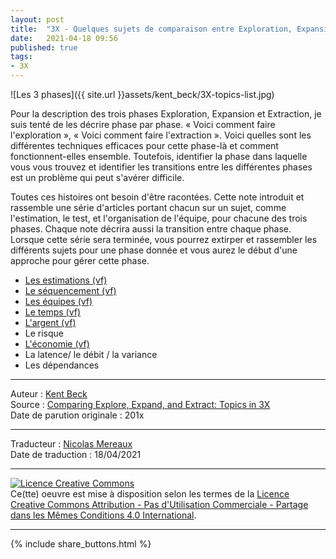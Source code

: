 ```yaml
---
layout: post
title:  "3X - Quelques sujets de comparaison entre Exploration, Expansion et Extraction"
date:   2021-04-18 09:56
published: true
tags:
- 3X
---
```


![Les 3 phases]({{ site.url }}assets/kent_beck/3X-topics-list.jpg)

Pour la description des trois phases Exploration, Expansion et Extraction, je suis tenté de les décrire phase par phase. « Voici comment faire l'exploration », « Voici comment faire l'extraction ». Voici quelles sont les différentes techniques efficaces pour cette phase-là et comment fonctionnent-elles ensemble. Toutefois, identifier la phase dans laquelle vous vous trouvez et identifier les transitions entre les différentes phases est un problème qui peut s'avérer difficile.

Toutes ces histoires ont besoin d'être racontées. Cette note introduit et rassemble une série d'articles portant chacun sur un sujet, comme l'estimation, le test, et l'organisation de l'équipe, pour chacune des trois phases. Chaque note décrira aussi la transition entre chaque phase. Lorsque cette série sera terminée, vous pourrez extirper et rassembler les différents sujets pour une phase donnée et vous aurez le début d'une approche pour gérer cette phase.

- [Les estimations (vf)](http://www.les-traducteurs-agiles.org/2021/04/20/les-estimations-en-3x.html)
- [Le séquencement (vf)](http://www.les-traducteurs-agiles.org/2021/04/26/sequencement-en-3x.html)
- [Les équipes (vf)](http://www.les-traducteurs-agiles.org/2021/06/20/les-equipes-en-3x.html)
- [Le temps (vf)](http://www.les-traducteurs-agiles.org/2021/12/12/le-temps-en-3x.html)
- [L'argent (vf)](http://www.les-traducteurs-agiles.org/2021/12/20/l-argent-en-3x.html)
- Le risque
- [L'économie (vf)](http://www.les-traducteurs-agiles.org/2021/12/29/economie-en-3x.html)
- La latence/ le débit / la variance
- Les dépendances




---
Auteur : [Kent Beck](https://medium.com/@kentbeck_7670/about)  
Source : [Comparing Explore, Expand, and Extract: Topics in 3X](https://www.facebook.com/notes/kent-beck/comparing-explore-expand-and-extract-topics-in-3x/1241983035834558/)  
Date de parution originale : 201x  

---
Traducteur : [Nicolas Mereaux](http://www.les-traducteurs-agiles.org/traducteurs/)   
Date de traduction : 18/04/2021  

---

<a rel="license" href="http://creativecommons.org/licenses/by-nc-sa/4.0/"><img alt="Licence Creative Commons" style="border-width:0" src="http://i.creativecommons.org/l/by-nc-sa/4.0/88x31.png" /></a><br />Ce(tte) oeuvre est mise à disposition selon les termes de la <a rel="license" href="http://creativecommons.org/licenses/by-nc-sa/4.0/">Licence Creative Commons Attribution - Pas d'Utilisation Commerciale - Partage dans les Mêmes Conditions 4.0 International</a>.

---

{% include share_buttons.html %}

